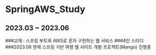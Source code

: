 # SpringAWS_Study

## 2023.03 ~ 2023.06
###교재 : 스프링 부트와 AWS로 혼자 구현하는 웹 서비스
###4인 스터디 
###2023.08 현재 스프링 기반 여행 웹 사이트 개발 프로젝트(Mango) 진행중
